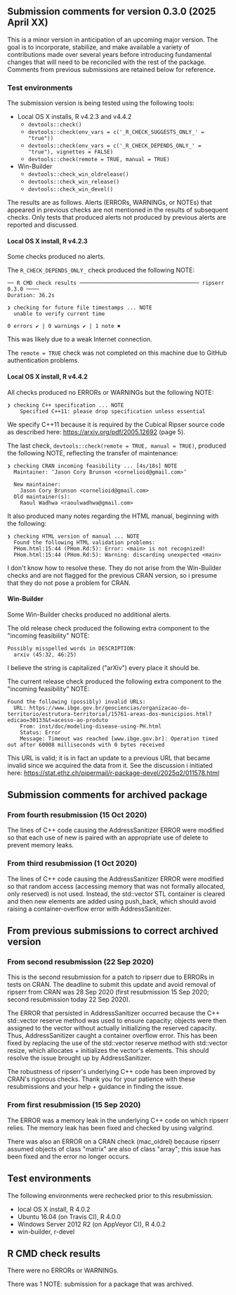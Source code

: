 ## Submission comments for version 0.3.0 (2025 April XX)

This is a minor version in anticipation of an upcoming major version. The goal is to incorporate, stabilize, and make available a variety of contributions made over several years before introducing fundamental changes that will need to be reconciled with the rest of the package.
Comments from previous submissions are retained below for reference.

### Test environments

The submission version is being tested using the following tools:

* Local OS X installs, R v4.2.3 and v4.4.2
  * `devtools::check()`
  * `devtools::check(env_vars = c('_R_CHECK_SUGGESTS_ONLY_' = "true"))`
  * `devtools::check(env_vars = c('_R_CHECK_DEPENDS_ONLY_' = "true"), vignettes = FALSE)`
  * `devtools::check(remote = TRUE, manual = TRUE)`
* Win-Builder
  * `devtools::check_win_oldrelease()`
  * `devtools::check_win_release()`
  * `devtools::check_win_devel()`

The results are as follows.
Alerts (ERRORs, WARNINGs, or NOTEs) that appeared in previous checks are not mentioned in the results of subsequent checks.
Only tests that produced alerts not produced by previous alerts are reported and discussed.

#### Local OS X install, R v4.2.3

Some checks produced no alerts.

The `R_CHECK_DEPENDS_ONLY_` check produced the following NOTE:

```
── R CMD check results ────────────────────────────────────── ripserr 0.3.0 ────
Duration: 36.2s

❯ checking for future file timestamps ... NOTE
  unable to verify current time

0 errors ✔ | 0 warnings ✔ | 1 note ✖
```

This was likely due to a weak Internet connection.

The `remote = TRUE` check was not completed on this machine due to GitHub authentication problems.

#### Local OS X install, R v4.4.2

All checks produced no ERRORs or WARNINGs but the following NOTE:

```
❯ checking C++ specification ... NOTE
    Specified C++11: please drop specification unless essential
```

We specify C++11 because it is required by the Cubical Ripser source code as described here: <https://arxiv.org/pdf/2005.12692> (page 5).

The last check, `devtools::check(remote = TRUE, manual = TRUE)`, produced the following NOTE, reflecting the transfer of maintenance:

```
❯ checking CRAN incoming feasibility ... [4s/18s] NOTE
  Maintainer: ‘Jason Cory Brunson <cornelioid@gmail.com>’
  
  New maintainer:
    Jason Cory Brunson <cornelioid@gmail.com>
  Old maintainer(s):
    Raoul Wadhwa <raoulwadhwa@gmail.com>
```

It also produced many notes regarding the HTML manual, beginning with the following:

```
❯ checking HTML version of manual ... NOTE
  Found the following HTML validation problems:
  PHom.html:15:44 (PHom.Rd:5): Error: <main> is not recognized!
  PHom.html:15:44 (PHom.Rd:5): Warning: discarding unexpected <main>
```

I don't know how to resolve these.
They do not arise from the Win-Builder checks and are not flagged for the previous CRAN version, so i presume that they do not pose a problem for CRAN.

#### Win-Builder

Some Win-Builder checks produced no additional alerts.

The old release check produced the following extra component to the "incoming feasibility" NOTE:

```
Possibly misspelled words in DESCRIPTION:
  arxiv (45:32, 46:25)
```

I believe the string is capitalized ("arXiv") every place it should be.

The current release check produced the following extra component to the "incoming feasibility" NOTE:

```
Found the following (possibly) invalid URLs:
  URL: https://www.ibge.gov.br/geociencias/organizacao-do-territorio/estrutura-territorial/15761-areas-dos-municipios.html?edicao=30133&t=acesso-ao-produto
    From: inst/doc/modeling-disease-using-PH.html
    Status: Error
    Message: Timeout was reached [www.ibge.gov.br]: Operation timed out after 60008 milliseconds with 0 bytes received
```

This URL is valid; it is in fact an update to a previous URL that became invalid since we acquired the data from it. See the discussion i initiated here: <https://stat.ethz.ch/pipermail/r-package-devel/2025q2/011578.html>

## Submission comments for archived package

### From fourth resubmission (15 Oct 2020)

The lines of C++ code causing the AddressSanitizer ERROR were modified so that each use of new is paired with an appropriate use of delete to prevent memory leaks.

### From third resubmission (1 Oct 2020)

The lines of C++ code causing the AddressSanitizer ERROR were modified so that random access (accessing memory that was not formally allocated, only reserved) is not used. Instead, the std::vector STL container is cleared and then new elements are added using push_back, which should avoid raising a container-overflow error with AddressSanitizer.

## From previous submissions to correct archived version

### From second resubmission (22 Sep 2020)

This is the second resubmission for a patch to ripserr due to ERRORs in tests on CRAN. The deadline to submit this update and avoid removal of ripserr from CRAN was 28 Sep 2020 (first resubmission 15 Sep 2020; second resubmission today 22 Sep 2020).

The ERROR that persisted in AddressSanitizer occurred because the C++ std::vector reserve method was used to ensure capacity; objects were then assigned to the vector without actually initializing the reserved capacity. Thus, AddressSanitizer caught a container overflow error. This has been fixed by replacing the use of the std::vector reserve method with std::vector resize, which allocates + initializes the vector's elements. This should resolve the issue brought up by AddressSanitizer.

The robustness of ripserr's underlying C++ code has been improved by CRAN's rigorous checks. Thank you for your patience with these resubmissions and your help + guidance in finding the issue.

### From first resubmission (15 Sep 2020)

The ERROR was a memory leak in the underlying C++ code on which ripserr relies. The memory leak has been fixed and checked by using valgrind.

There was also an ERROR on a CRAN check (mac_oldrel) because ripserr assumed objects of class "matrix" are also of class "array"; this issue has been fixed and the error no longer occurs.

## Test environments

The following environments were rechecked prior to this resubmission.

* local OS X install, R 4.0.2
* Ubuntu 16.04 (on Travis CI), R 4.0.0
* Windows Server 2012 R2 (on AppVeyor CI), R 4.0.2
* win-builder, r-devel

## R CMD check results

There were no ERRORs or WARNINGs.

There was 1 NOTE: submission for a package that was archived.
